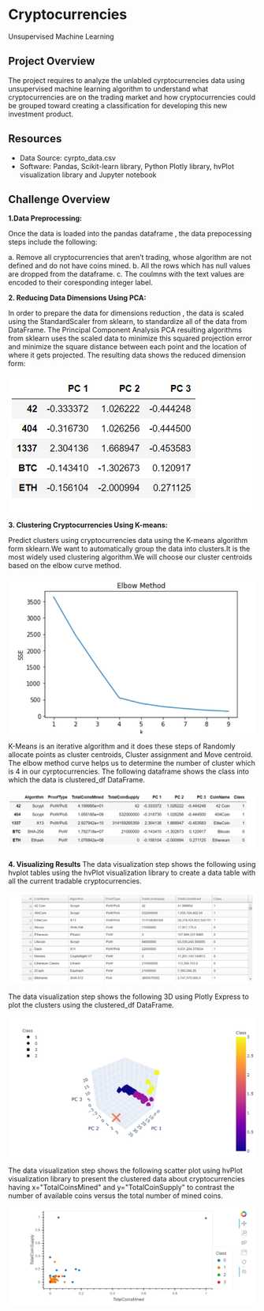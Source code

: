 # Cryptocurrencies
Unsupervised Machine Learning
## Project Overview
The project requires to analyze the unlabled cyrptocurrencies data using unsupervised machine learning algorithm to understand what cryptocurrencies are on the trading market and how cryptocurrencies could be grouped toward creating a classification for developing this new investment product.
## Resources
- Data Source: cyrpto_data.csv
- Software: Pandas, Scikit-learn library, Python Plotly library, hvPlot visualization library and Jupyter notebook
## Challenge Overview
**1.Data Preprocessing:**

Once the data is loaded into the pandas dataframe , the data prepocessing steps include the following:

 a. Remove all cryptocurrencies that aren’t trading, whose algorithm are not defined and do not have coins mined.
 b. All the rows which has null values are dropped from the dataframe.
 c. The coulmns with the text values are encoded to their coresponding integer label.

**2. Reducing Data Dimensions Using PCA:**

In order to prepare the data for dimensions reduction , the data is scaled using the StandardScaler from sklearn, to standardize all of the data from  DataFrame. The  Principal Component Analysis PCA resulting algorithms from sklearn uses the scaled data to minimize this squared projection error and minimize the square distance between each point and the location of where it gets projected. The resulting data shows the reduced dimension form:

![](Images/ReduceDimension.PNG)

**3. Clustering Cryptocurrencies Using K-means:**

Predict clusters using cryptocurrencies data using the K-means algorithm form sklearn.We want to automatically group the data into clusters.It is the most widely used clustering algorithm.We will choose our cluster centroids based on the elbow curve method.

![](Images/ElbowMethod.PNG)

K-Means is an iterative algorithm and it does these steps of Randomly allocate points as cluster centroids, Cluster assignment and Move centroid. The elbow method curve helps us to determine the number of cluster which is 4 in our cyrptocurrencies. The following dataframe shows the class into which the data is clustered_df DataFrame.

![](Images/ClusteredData.PNG)

**4. Visualizing Results**
The data visualization step shows the following using hvplot tables using the hvPlot visualization library to create a data table with all the current tradable cryptocurrencies.

![](Images/HVPlotTable.PNG)

The data visualization step shows the following 3D using Plotly Express to plot the clusters using the clustered_df DataFrame.

![](Images/ThirdDimension.PNG)

The data visualization step shows the following scatter plot using hvPlot visualization library to present the clustered data about cryptocurrencies having x="TotalCoinsMined" and y="TotalCoinSupply" to contrast the number of available coins versus the total number of mined coins.

![](Images/ScatterPlot.PNG)
